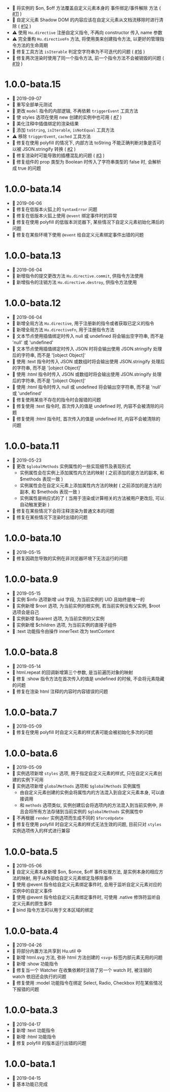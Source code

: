   - 💄 将实例的 $on, $off 方法覆盖自定义元素本身的 事件绑定/事件解除 方法 ( [#11](https://github.com/MoomFE/Hu/issues/11) )
  - 💄 自定义元素 Shadow DOM 的内容应该在自定义元素从文档流移除时进行清除 ( [#12](https://github.com/MoomFE/Hu/issues/12) )
  - ⚠️ 使用 `Hu.directive` 注册自定义指令, 不再向 constructor 传入 name 参数
  - ⚠️ 完全重构 `Hu.directiveFn` 方法, 将使用类来创建指令方法, 以更好的管理指令方法的生命周期
  - 🐞 修复工具方法 `isIterable` 判定空字符串为不可迭代的问题 ( [#16](https://github.com/MoomFE/Hu/issues/16) )
  - 🐞 修复两次渲染时使用了同一个指令方法, 前一个指令方法不会被销毁的问题 ( [#19](https://github.com/MoomFE/Hu/issues/19) )

# 1.0.0-bata.15
  - 📅 2019-09-07
  - 🙁 重写全部单元测试
  - 💄 更改 `model` 指令的内部逻辑, 不再依赖 `triggerEvent` 工具方法
  - 💄 使 styles 选项在使用 new 创建的实例中也可用 ( [#7](https://github.com/MoomFE/Hu/issues/7) )
  - 💄 美化注释中插值绑定的渲染结果
  - 💄 添加 `toString`, `isIterable`, `isNotEqual` 工具方法
  - ⚠️ 移除 `triggerEvent`, `cached` 工具方法
  - 🐞 修复在使用 polyfill 的情况下, 内部方法 toString 不能正确判断对象是否可以被 JSON.stringify 转换 ( [#2](https://github.com/MoomFE/Hu/issues/2) )
  - 🐞 修复渲染时可能导致的插槽混乱的问题 ( [#3](https://github.com/MoomFE/Hu/issues/3) )
  - 🐞 修复组件的 prop 类型为 Boolean 时传入了字符串类型的 false 时, 会解析成 true 的问题

# 1.0.0-bata.14
  - 📅 2019-06-06
  - 🐞 修复在低版本火狐上的 `SyntaxError` 问题
  - 🐞 修复在低版本火狐上使用 `@event` 绑定事件时的异常
  - 🐞 修复在使用 polyfill 的低版本浏览器下, 某些情况下自定义元素初始化滞后的问题
  - 🐞 修复在某些环境下使用 `@event` 给自定义元素绑定事件出错的问题

# 1.0.0-bata.13
  - 📅 2019-06-04
  - 🌟 新增指令的提交更改方法 `Hu.directive.commit`, 供指令方法使用
  - 🌟 新增指令的注销方法 `Hu.directive.destroy`, 供指令方法使用

# 1.0.0-bata.12
  - 📅 2019-06-04
  - 🌟 新增全局方法 `Hu.directive`, 用于注册新的指令或者获取已定义的指令
  - 🌟 新增全局方法 `Hu.directiveFn`, 用于注册指令方法
  - 💄 文本节点使用插值绑定时传入 null 或 undefined 将会输出空字符串, 而不是 'null' 或 'undefined'
  - 💄 文本节点使用插值绑定时传入 JSON 时将会输出使用 JSON.stringify 处理后的字符串, 而不是 '[object Object]'
  - 💄 使用 :text 指令时传入 JSON 或数组时将会输出使用 JSON.stringify 处理后的字符串, 而不是 '[object Object]'
  - 💄 使用 :html 指令时传入 JSON 或数组时将会输出使用 JSON.stringify 处理后的字符串, 而不是 '[object Object]'
  - 💄 使用 :html 指令时传入 null 或 undefined 将会输出空字符串, 而不是 'null' 或 'undefined'
  - 🐞 修复使用某些不存在的指令时会报错的问题
  - 🐞 修复使用 :text 指令时, 首次传入的值是 undefined 时, 内容不会被清除的问题
  - 🐞 修复使用 :html 指令时, 首次传入的值是 undefined 时, 内容不会被清除的问题

# 1.0.0-bata.11
  - 📅 2019-05-23
  - 💄 更改 `$globalMethods` 实例属性的一些实现细节及表现形式
    - 实例属性会在实例上添加属性内方法的映射 ( 之前添加的是方法的副本, 和 $methods 表现一致 )
    - 实例属性会在自定义元素上添加属性内方法的映射 ( 之前添加的是方法的副本, 和 $methods 表现一致 )
    - 实例属性是响应式的了 ( 当用于渲染或计算相关的方法被用户更改后, 可以自动触发更新 )
  - 🐞 修复在某些情况下会将注释渲染为普通文本的问题
  - 🐞 修复在某些情况下渲染时出错的问题

# 1.0.0-bata.10
  - 📅 2019-05-15
  - 🐞 修复因疏忽导致的实例在非浏览器环境下无法运行的问题

# 1.0.0-bata.9
  - 📅 2019-05-15
  - 🌟 实例 $info 选项新增 uid 字段, 为当前实例的 UID 且始终是唯一的
  - 🌟 实例新增 $root 选项, 为当前实例的根实例, 若当前实例没有父实例, $root 选项会是自己
  - 🌟 实例新增 $parent 选项, 为当前实例的父实例
  - 🌟 实例新增 $children 选项, 为当前实例的直接子组件
  - 💄 :text 功能指令由操作 innerText 改为 textContent

# 1.0.0-bata.8
  - 📅 2019-05-14
  - 💄 html.repeat 的回调新增第三个参数, 是当前遍历对象的映射
  - 🐞 修复 :show 指令方法在首次传入的值是 undefined 的时候, 不会将元素隐藏的问题
  - 🐞 修复在渲染 html 注释的内容时内容错误的问题

# 1.0.0-bata.7
  - 📅 2019-05-09
  - 🐞 修复在使用 polyfill 时自定义元素的样式表可能会被初始化多次的问题

# 1.0.0-bata.6
  - 📅 2019-05-09
  - 🌟 实例选项新增 `styles` 选项, 用于指定自定义元素的样式, 只在自定义元素创建的实例下可用
  - 🌟 实例选项新增 `globalMethods` 选项和 `$globalMethods` 实例属性
    - 由自定义元素创建的实例会将属性内的方法混入到自定义元素本身, 可以直接调用
    - 和 `methods` 选项类似, 实例创建后会将选项内的方法混入到当前实例中, 并且会将所有方法存储到当前实例的 `$globalMethods` 实例属性中
  - 💄 不再根据 `render` 实例选项而生成不同的 `$forceUpdate`
  - 🐞 修复在使用 polyfill 时自定义元素的样式无法生效的问题, 目前只对 `styles` 实例选项传入的样式进行兼容

# 1.0.0-bata.5
  - 📅 2019-05-06
  - 🌟 自定义元素本身新增 $on, $once, $off 事件处理方法, 是实例本身的相应方法的映射, 用于从外部给自定义元素绑定及移除事件
  - 🌟 使用 @event 指令给自定义元素绑定事件时, 会用于监听自定义元素对应的实例中的自定义事件
  - 🌟 使用 @event 指令给自定义元素绑定事件时, 可使用 .native 修饰符监听自定义元素的原生事件
  - 🌟 bind 指令方法可以用于文本区域的绑定

# 1.0.0-bata.4
  - 📅 2019-04-26
  - 🌟 将部分内置方法共享到 Hu.util 中
  - 🌟 新增 html.svg 方法, 弥补 html 方法创建的 `<svg>` 标签内部元素无用的问题
  - 🌟 新增 :show 功能指令
  - 🐞 修复当一个 Watcher 在收集依赖时注销了另一个 watch 时, 被注销的 watch 依旧还会执行的问题
  - 🐞 修复使用 :model 功能指令在绑定 Select, Radio, Checkbox 时在某些情况下报错的问题

# 1.0.0-bata.3
  - 📅 2019-04-17
  - 🌟 新增 :text 功能指令
  - 🌟 新增 :html 功能指令
  - 🐞 修复 polyfill 的版本运行出错的问题

# 1.0.0-bata.1
  - 📅 2019-04-15
  - 🌟 基本功能已完成